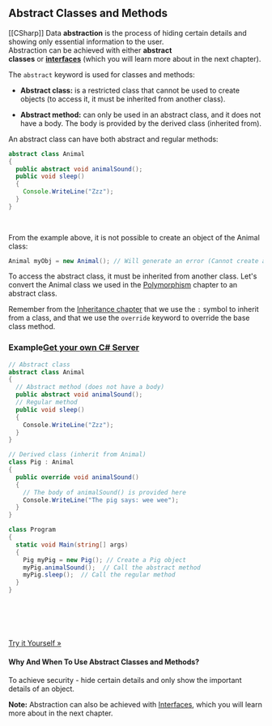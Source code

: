 ## Abstract Classes and Methods
[[CSharp]]
Data **abstraction** is the process of hiding certain details and showing only essential information to the user.  
Abstraction can be achieved with either **abstract classes** or [**interfaces**](https://www.w3schools.com/cs/cs_interface.php) (which you will learn more about in the next chapter).

The `abstract` keyword is used for classes and methods:

-   **Abstract class:** is a restricted class that cannot be used to create objects (to access it, it must be inherited from another class).
  
-   **Abstract method:** can only be used in an abstract class, and it does not have a body. The body is provided by the derived class (inherited from).

An abstract class can have both abstract and regular methods:

```java
abstract class Animal 
{
  public abstract void animalSound();
  public void sleep() 
  {
    Console.WriteLine("Zzz");
  }
}
 
 
```

From the example above, it is not possible to create an object of the Animal class:

```csharp
Animal myObj = new Animal(); // Will generate an error (Cannot create an instance of the abstract class or interface 'Animal')
```

To access the abstract class, it must be inherited from another class. Let's convert the Animal class we used in the [Polymorphism](https://www.w3schools.com/cs/cs_polymorphism.php) chapter to an abstract class.

Remember from the [Inheritance chapter](https://www.w3schools.com/cs/cs_inheritance.php) that we use the `:` symbol to inherit from a class, and that we use the `override` keyword to override the base class method.

### Example[Get your own C# Server](https://www.w3schools.com/spaces/ "W3Schools Spaces")

```csharp
// Abstract class
abstract class Animal
{
  // Abstract method (does not have a body)
  public abstract void animalSound();
  // Regular method
  public void sleep()
  {
    Console.WriteLine("Zzz");
  }
}

// Derived class (inherit from Animal)
class Pig : Animal
{
  public override void animalSound()
  {
    // The body of animalSound() is provided here
    Console.WriteLine("The pig says: wee wee");
  }
}

class Program
{
  static void Main(string[] args)
  {
    Pig myPig = new Pig(); // Create a Pig object
    myPig.animalSound();  // Call the abstract method
    myPig.sleep();  // Call the regular method
  }
} 
 
 
 
 
 
```

[Try it Yourself »](https://www.w3schools.com/cs/trycs.php?filename=demo_abstract)

#### Why And When To Use Abstract Classes and Methods?

To achieve security - hide certain details and only show the important details of an object.

**Note:** Abstraction can also be achieved with [Interfaces](https://www.w3schools.com/cs/cs_interface.php), which you will learn more about in the next chapter.